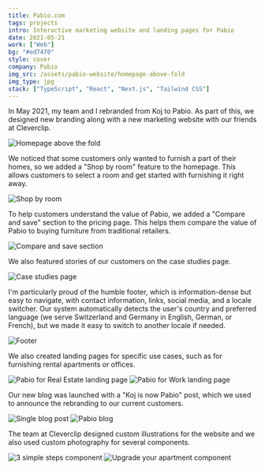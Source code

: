 ```yaml
---
title: Pabio.com
tags: projects
intro: Interactive marketing website and landing pages for Pabio
date: 2021-05-21
work: ["Web"]
bg: "#ed7470"
style: cover
company: Pabio
img_src: /assets/pabio-website/homepage-above-fold
img_type: jpg
stack: ["TypeScript", "React", "Next.js", "Tailwind CSS"]
---
```


In May 2021, my team and I rebranded from Koj to Pabio. As part of this, we designed new branding along with a new marketing website with our friends at Cleverclip.

![Homepage above the fold](/assets/pabio-website/homepage-above-fold.jpg)

We noticed that some customers only wanted to furnish a part of their homes, so we added a "Shop by room" feature to the homepage. This allows customers to select a room and get started with furnishing it right away.

![Shop by room](/assets/pabio-website/shop-by-room.jpg)

To help customers understand the value of Pabio, we added a "Compare and save" section to the pricing page. This helps them compare the value of Pabio to buying furniture from traditional retailers.

![Compare and save section](/assets/pabio-website/pricing-compare-and-save.jpg)

We also featured stories of our customers on the case studies page.

![Case studies page](/assets/pabio-website/case-studies.jpg)

I'm particularly proud of the humble footer, which is information-dense but easy to navigate, with contact information, links, social media, and a locale switcher. Our system automatically detects the user's country and preferred language (we serve Switzerland and Germany in English, German, or French), but we made it easy to switch to another locale if needed.

![Footer](/assets/pabio-website/footer.jpg)

We also created landing pages for specific use cases, such as for furnishing rental apartments or offices.

![Pabio for Real Estate landing page](/assets/pabio-website/pabio-for-real-estate.jpg)
![Pabio for Work landing page](/assets/pabio-website/pabio-for-work.jpg)

Our new blog was launched with a "Koj is now Pabio" post, which we used to announce the rebranding to our current customers.

![Single blog post](/assets/pabio-website/blog-post.jpg)
![Pabio blog](/assets/pabio-website/blog.jpg)

The team at Cleverclip designed custom illustrations for the website and we also used custom photography for several components.

![3 simple steps component](/assets/pabio-website/steps.jpg)
![Upgrade your apartment component](/assets/pabio-website/upgrade-component.jpg)
